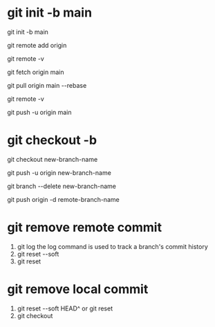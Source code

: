 # git init -b main
git init -b main

git remote add origin

git remote -v

git fetch origin main

git pull origin main --rebase

git remote -v

git push -u origin main

# git checkout -b <new-branch-name>

git checkout new-branch-name

git push -u origin new-branch-name

git branch --delete new-branch-name <git delete local branch> 

git push origin -d remote-branch-name <git delete remote branch>

# git remove remote commit

1. git log the log command is used to track a branch's commit history
2. git reset --soft <commit ID>
3. git reset <filename>
   
# git remove local commit

1. git reset --soft HEAD^ or git reset <filename>
2. git checkout <filename>



